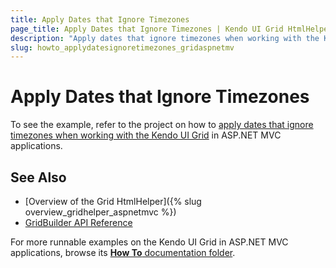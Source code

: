 ```yaml
---
title: Apply Dates that Ignore Timezones
page_title: Apply Dates that Ignore Timezones | Kendo UI Grid HtmlHelper
description: "Apply dates that ignore timezones when working with the Kendo UI Grid in ASP.NET MVC applications."
slug: howto_applydatesignoretimezones_gridaspnetmv
---
```


# Apply Dates that Ignore Timezones

To see the example, refer to the project on how to [apply dates that ignore timezones when working with the Kendo UI Grid](https://github.com/telerik/ui-for-aspnet-mvc-examples/tree/master/grid/date-ignoring-timezones) in ASP.NET MVC applications.

## See Also

* [Overview of the Grid HtmlHelper]({% slug overview_gridhelper_aspnetmvc %})
* [GridBuilder API Reference](../../../kendo-ui/api/Kendo.Mvc.UI.Fluent/GridBuilder)

For more runnable examples on the Kendo UI Grid in ASP.NET MVC applications, browse its [**How To** documentation folder](/helpers/grid/how-to/Appearance/).
